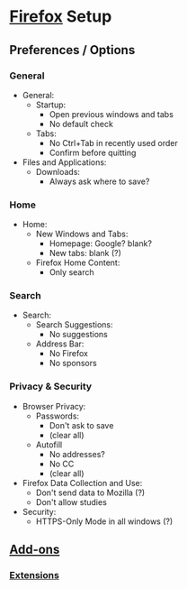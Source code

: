 
# [Firefox][firefox] Setup

[firefox]: https://www.mozilla.org/en-US/firefox/new/

## Preferences / Options

### General

* General:
    * Startup:
        * Open previous windows and tabs
        * No default check
    * Tabs:
        * No Ctrl+Tab in recently used order
        * Confirm before quitting
* Files and Applications:
    * Downloads:
        * Always ask where to save?

### Home

* Home:
    * New Windows and Tabs:
        * Homepage: Google? blank?
        * New tabs: blank (?)
    * Firefox Home Content:
        * Only search

### Search

* Search:
    * Search Suggestions:
        * No suggestions
    * Address Bar:
        * No Firefox
        * No sponsors

### Privacy & Security

* Browser Privacy:
    * Passwords:
        * Don't ask to save
        * (clear all)
    * Autofill
        * No addresses?
        * No CC
        * (clear all)
* Firefox Data Collection and Use:
    * Don't send data to Mozilla (?)
    * Don't allow studies
* Security:
    * HTTPS-Only Mode in all windows (?)

## [Add-ons][add-ons]

[add-ons]: https://addons.mozilla.org/en-US/firefox/

### [Extensions][extensions]

[extensions]: https://addons.mozilla.org/en-US/firefox/extensions/
